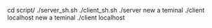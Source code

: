 cd script/
./server_sh.sh
./client_sh.sh
./server <port>
new a teminal
./client localhost <port> 
new a teminal
./client localhost <port> 
